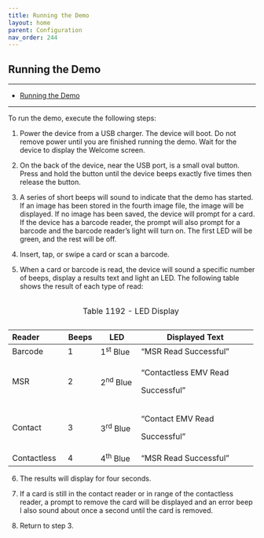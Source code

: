 ```yaml
---
title: Running the Demo
layout: home
parent: Configuration
nav_order: 244
---
```


## Running the Demo

---

- [Running the Demo](#running-the-demo)

---


To run the demo, execute the following steps:

1)  Power the device from a USB charger. The device will boot. Do not
    remove power until you are finished running the demo. Wait for the
    device to display the Welcome screen.

2)  On the back of the device, near the USB port, is a small oval
    button. Press and hold the button until the device beeps exactly
    five times then release the button.

3)  A series of short beeps will sound to indicate that the demo has
    started. If an image has been stored in the fourth image file, the
    image will be displayed. If no image has been saved, the device will
    prompt for a card. If the device has a barcode reader, the prompt
    will also prompt for a barcode and the barcode reader’s light will
    turn on. The first LED will be green, and the rest will be off.

4)  Insert, tap, or swipe a card or scan a barcode.

5)  When a card or barcode is read, the device will sound a specific
    number of beeps, display a results text and light an LED. The
    following table shows the result of each type of read:

<table>
<caption><p>Table 1192 - LED Display</p></caption>
<colgroup>
<col style="width: 22%" />
<col style="width: 13%" />
<col style="width: 16%" />
<col style="width: 46%" />
</colgroup>
<thead>
<tr>
<th style="text-align: left;">Reader</th>
<th>Beeps</th>
<th>LED</th>
<th>Displayed Text</th>
</tr>
</thead>
<tbody>
<tr>
<td>Barcode</td>
<td>1</td>
<td>1<sup>st</sup> Blue</td>
<td>“MSR Read Successful”</td>
</tr>
<tr>
<td>MSR</td>
<td>2</td>
<td>2<sup>nd</sup> Blue</td>
<td><p>“Contactless EMV Read</p>
<p>Successful”</p></td>
</tr>
<tr>
<td>Contact</td>
<td>3</td>
<td>3<sup>rd</sup> Blue</td>
<td><p>“Contact EMV Read</p>
<p>Successful”</p></td>
</tr>
<tr>
<td>Contactless</td>
<td>4</td>
<td>4<sup>th</sup> Blue</td>
<td>“MSR Read Successful”</td>
</tr>
</tbody>
</table>

6)  The results will display for four seconds.

7)  If a card is still in the contact reader or in range of the
    contactless reader, a prompt to remove the card will be displayed
    and an error beep l also sound about once a second until the card is
    removed.

8)  Return to step 3.

#